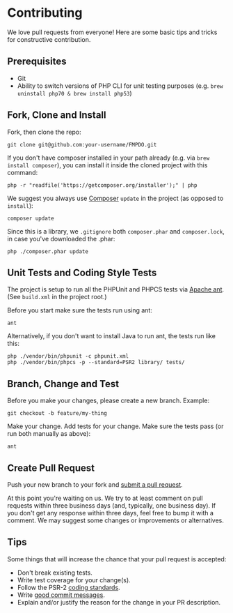 # Contributing

We love pull requests from everyone! Here are some basic tips and tricks for constructive contribution.

## Prerequisites

* Git
* Ability to switch versions of PHP CLI for unit testing purposes (e.g. `brew uninstall php70 & brew install php53`)

## Fork, Clone and Install

Fork, then clone the repo:

    git clone git@github.com:your-username/FMPDO.git

If you don't have composer installed in your path already (e.g. via `brew install composer`), you can install it inside
the cloned project with this command:

    php -r "readfile('https://getcomposer.org/installer');" | php

We suggest you always use [Composer](https://getcomposer.org/) `update` in the project (as opposed to `install`):

    composer update
    
Since this is a library, we `.gitignore` both `composer.phar` and `composer.lock`, in case you've downloaded the .phar: 

    php ./composer.phar update

## Unit Tests and Coding Style Tests

The project is setup to run all the PHPUnit and PHPCS tests via [Apache ant](http://brewformulas.org/Ant). (See `build.xml` in the project root.)

Before you start make sure the tests run using ant:

    ant

Alternatively, if you don't want to install Java to run ant, the tests run like this:

    php ./vendor/bin/phpunit -c phpunit.xml
    php ./vendor/bin/phpcs -p --standard=PSR2 library/ tests/

## Branch, Change and Test

Before you make your changes, please create a new branch. Example:

    git checkout -b feature/my-thing

Make your change. Add tests for your change. Make sure the tests pass (or run both manually as above):

    ant

## Create Pull Request

Push your new branch to your fork and [submit a pull request][pr].

[pr]: https://github.com/rjakes/FMPDO/compare/

At this point you're waiting on us. We try to at least comment on pull requests within three business days (and,
typically, one business day). If you don't get any response within three days, feel free to bump it with a comment. We
may suggest some changes or improvements or alternatives.

## Tips

Some things that will increase the chance that your pull request is accepted:

* Don't break existing tests.
* Write test coverage for your change(s).
* Follow the PSR-2 [coding standards][style].
* Write [good commit messages][commit].
* Explain and/or justify the reason for the change in your PR description.

[style]: https://github.com/php-fig/fig-standards/blob/master/accepted/PSR-2-coding-style-guide.md
[commit]: https://git-scm.com/book/ch5-2.html#Commit-Guidelines
